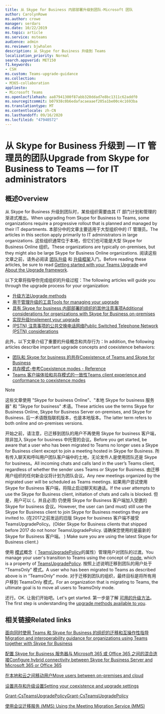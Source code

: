 ```yaml
---
title: 从 Skype for Business 内部部署升级到团队-Microsoft 团队
author: CarolynRowe
ms.author: crowe
manager: serdars
ms.date: 10/22/2019
ms.topic: article
ms.service: msteams
audience: admin
ms.reviewer: bjwhalen
description: 从 Skype for Business 升级到 Teams
localization_priority: Normal
search.appverid: MET150
f1.keywords:
- CSH
ms.custom: Teams-upgrade-guidance
ms.collection:
- M365-collaboration
appliesto:
- Microsoft Teams
ms.openlocfilehash: aa87941300f87abb320ddad7e8bc1311c62addf0
ms.sourcegitcommit: b07938c0b6edafacaeaaef205a1be00c4c1693ba
ms.translationtype: MT
ms.contentlocale: zh-CN
ms.lasthandoff: 09/16/2020
ms.locfileid: "47940572"
---
```

# <a name="upgrade-from-skype-for-business-to-teams-mdash-for-it-administrators"></a><span data-ttu-id="79e76-103">从 Skype for Business 升级到 &mdash; IT 管理员的团队</span><span class="sxs-lookup"><span data-stu-id="79e76-103">Upgrade from Skype for Business to Teams &mdash; for IT administrators</span></span>

## <a name="overview"></a><span data-ttu-id="79e76-104">概述</span><span class="sxs-lookup"><span data-stu-id="79e76-104">Overview</span></span>

<span data-ttu-id="79e76-105">从 Skype for Business 升级到团队时，某些组织需要由其 IT 部门计划和管理的渐进式推出。</span><span class="sxs-lookup"><span data-stu-id="79e76-105">When upgrading from Skype for Business to Teams, some organizations require a progressive rollout that is planned and managed by their IT departments.</span></span> <span data-ttu-id="79e76-106">本部分中的文章主要适用于大型组织中的 IT 管理员。</span><span class="sxs-lookup"><span data-stu-id="79e76-106">The articles in this section apply primarily to IT administrators in large organizations.</span></span> <span data-ttu-id="79e76-107">这些组织通常位于本地，但它们也可能是大型 Skype for Business Online 组织。</span><span class="sxs-lookup"><span data-stu-id="79e76-107">These organizations are typically on-premises, but they might also be large Skype for Business Online organizations.</span></span> <span data-ttu-id="79e76-108">阅读这些文章之前，请务必阅读 [团队升级](upgrade-start-here.md) 和 [升级框架](upgrade-framework.md)入门。</span><span class="sxs-lookup"><span data-stu-id="79e76-108">Before reading these articles, be sure to read [Getting started with your Teams Upgrade](upgrade-start-here.md) and [About the Upgrade framework](upgrade-framework.md).</span></span>


<span data-ttu-id="79e76-109">以下文章将指导你完成组织的升级过程：</span><span class="sxs-lookup"><span data-stu-id="79e76-109">The following articles will guide you through the upgrade process for your organization:</span></span> 

- [<span data-ttu-id="79e76-110">升级方法</span><span class="sxs-lookup"><span data-stu-id="79e76-110">Upgrade methods</span></span>](upgrade-to-teams-on-prem-upgrade-methods.md)
- [<span data-ttu-id="79e76-111">用于管理升级的工具</span><span class="sxs-lookup"><span data-stu-id="79e76-111">Tools for managing your upgrade</span></span>](upgrade-to-teams-on-prem-tools.md)
- [<span data-ttu-id="79e76-112">具有 Skype for business 内部部署的组织的其他注意事项</span><span class="sxs-lookup"><span data-stu-id="79e76-112">Additional considerations for organizations with Skype for Business on-premises</span></span>](upgrade-to-teams-on-prem-considerations.md)
- [<span data-ttu-id="79e76-113">实现升级</span><span class="sxs-lookup"><span data-stu-id="79e76-113">Implement your upgrade</span></span>](upgrade-to-teams-on-prem-implement.md)
- [<span data-ttu-id="79e76-114"> (PSTN) 注意事项的公共交换电话网络</span><span class="sxs-lookup"><span data-stu-id="79e76-114">Public Switched Telephone Network (PSTN) considerations</span></span>](upgrade-to-teams-on-prem-pstn-considerations.md)

<span data-ttu-id="79e76-115">此外，以下文章介绍了重要的升级概念和共存行为：</span><span class="sxs-lookup"><span data-stu-id="79e76-115">In addition, the following articles describe important upgrade concepts and coexistence behaviors:</span></span>

- [<span data-ttu-id="79e76-116">团队和 Skype for business 的共存</span><span class="sxs-lookup"><span data-stu-id="79e76-116">Coexistence of Teams and Skype for Business</span></span>](upgrade-to-teams-on-prem-coexistence.md)
- [<span data-ttu-id="79e76-117">共存模式-参考</span><span class="sxs-lookup"><span data-stu-id="79e76-117">Coexistence modes - Reference</span></span>](migration-interop-guidance-for-teams-with-skype.md)
- [<span data-ttu-id="79e76-118">Teams 客户端体验和共存模式的一致性</span><span class="sxs-lookup"><span data-stu-id="79e76-118">Teams client experience and conformance to coexistence modes</span></span>](teams-client-experience-and-conformance-to-coexistence-modes.md)

>[!NOTE]
><span data-ttu-id="79e76-119">这些文章使用 "Skype for business Online"、"本地 Skype for business 服务器" 和 "Skype for business" 术语。</span><span class="sxs-lookup"><span data-stu-id="79e76-119">These articles use the terms Skype for Business Online, Skype for Business Server on-premises, and Skype for Business.</span></span> <span data-ttu-id="79e76-120">后一术语既指联机版本，也是本地版本。</span><span class="sxs-lookup"><span data-stu-id="79e76-120">The latter term refers to both online and on-premises versions.</span></span>

<span data-ttu-id="79e76-121">开始之前，请注意，已迁移到团队的用户不再使用 Skype for business 客户端，除非加入 Skype for business 中托管的会议。</span><span class="sxs-lookup"><span data-stu-id="79e76-121">Before you get started, be aware that a user who has been migrated to Teams no longer uses a Skype for Business client except to join a meeting hosted in Skype for Business.</span></span>  <span data-ttu-id="79e76-122">所有传入聊天和呼叫用户团队客户端中的土地，无论发件人是使用团队还是 Skype for business。</span><span class="sxs-lookup"><span data-stu-id="79e76-122">All incoming chats and calls land in the user’s Teams client, regardless of whether the sender uses Teams or Skype for Business.</span></span> <span data-ttu-id="79e76-123">由迁移用户组织的任何新会议将计划为团队会议。</span><span class="sxs-lookup"><span data-stu-id="79e76-123">Any new meetings organized by the migrated user will be scheduled as Teams meetings.</span></span> <span data-ttu-id="79e76-124">如果用户尝试使用 Skype for Business 客户端，将阻止启动聊天和通话。</span><span class="sxs-lookup"><span data-stu-id="79e76-124">If the user attempts to use the Skype for Business client, initiation of chats and calls is blocked.</span></span>  <span data-ttu-id="79e76-125">但是，用户可以 (，并且必须) 仍使用 Skype for Business 客户端加入受邀的 Skype for business 会议。</span><span class="sxs-lookup"><span data-stu-id="79e76-125">However, the user can (and must) still use the Skype for Business client to join Skype for Business meetings they are invited to.</span></span> <span data-ttu-id="79e76-126"> (在2017之前发运的旧版 Skype for business 客户端不接受 TeamsUpgradePolicy。</span><span class="sxs-lookup"><span data-stu-id="79e76-126">(Older Skype for Business clients that shipped before 2017 do not honor TeamsUpgradePolicy.</span></span> <span data-ttu-id="79e76-127">请确保您使用的是最新的 Skype for Business 客户端。 ) </span><span class="sxs-lookup"><span data-stu-id="79e76-127">Make sure you are using the latest Skype for Business client.)</span></span>
 
<span data-ttu-id="79e76-128">使用 [模式](migration-interop-guidance-for-teams-with-skype.md)概念（ [TeamsUpgradePolicy](https://docs.microsoft.com/powershell/module/skype/grant-csteamsupgradepolicy?view=skype-ps)的属性）管理用户对团队的过渡。</span><span class="sxs-lookup"><span data-stu-id="79e76-128">You manage your user's transition to Teams using the concept of [mode](migration-interop-guidance-for-teams-with-skype.md), which is a property of [TeamsUpgradePolicy](https://docs.microsoft.com/powershell/module/skype/grant-csteamsupgradepolicy?view=skype-ps).</span></span> <span data-ttu-id="79e76-129">按照上述说明迁移到团队的用户处于 "TeamsOnly" 模式。</span><span class="sxs-lookup"><span data-stu-id="79e76-129">A user who has been migrated to Teams as described above is in “TeamsOnly” mode.</span></span>  <span data-ttu-id="79e76-130">对于迁移到团队的组织，最终目标是将所有用户移到 TeamsOnly 模式。</span><span class="sxs-lookup"><span data-stu-id="79e76-130">For an organization that is migrating to Teams, the ultimate goal is to move all users to TeamsOnly mode.</span></span>

<span data-ttu-id="79e76-131">还行。</span><span class="sxs-lookup"><span data-stu-id="79e76-131">OK.</span></span> <span data-ttu-id="79e76-132">让我们开始吧。</span><span class="sxs-lookup"><span data-stu-id="79e76-132">Let's get started.</span></span>  <span data-ttu-id="79e76-133">第一步是了解 [可用的升级方法](upgrade-to-teams-on-prem-upgrade-methods.md)。</span><span class="sxs-lookup"><span data-stu-id="79e76-133">The first step is understanding the [upgrade methods available to you](upgrade-to-teams-on-prem-upgrade-methods.md).</span></span>







   

## <a name="related-links"></a><span data-ttu-id="79e76-134">相关链接</span><span class="sxs-lookup"><span data-stu-id="79e76-134">Related links</span></span>

[<span data-ttu-id="79e76-135">面向同时使用 Teams 和 Skype for Business 的组织的迁移和互操作性指导</span><span class="sxs-lookup"><span data-stu-id="79e76-135">Migration and interoperability guidance for organizations using Teams together with Skype for Business</span></span>](migration-interop-guidance-for-teams-with-skype.md) 

[<span data-ttu-id="79e76-136">配置 Skype for Business 服务器与 Microsoft 365 或 Office 365 之间的混合连接</span><span class="sxs-lookup"><span data-stu-id="79e76-136">Configure hybrid connectivity between Skype for Business Server and Microsoft 365 or Office 365</span></span>](https://docs.microsoft.com/SkypeForBusiness/hybrid/configure-hybrid-connectivity)

[<span data-ttu-id="79e76-137">在本地和云之间移动用户</span><span class="sxs-lookup"><span data-stu-id="79e76-137">Move users between on-premises and cloud</span></span>](https://docs.microsoft.com/SkypeForBusiness/hybrid/move-users-between-on-premises-and-cloud)

[<span data-ttu-id="79e76-138">设置共存和升级设置</span><span class="sxs-lookup"><span data-stu-id="79e76-138">Setting your coexistence and upgrade settings</span></span>](setting-your-coexistence-and-upgrade-settings.md)

[<span data-ttu-id="79e76-139">Grant-CsTeamsUpgradePolicy</span><span class="sxs-lookup"><span data-stu-id="79e76-139">Grant-CsTeamsUpgradePolicy</span></span>](https://docs.microsoft.com/powershell/module/skype/grant-csteamsupgradepolicy?view=skype-ps)

[<span data-ttu-id="79e76-140">使用会议迁移服务 (MMS) </span><span class="sxs-lookup"><span data-stu-id="79e76-140">Using the Meeting Migration Service (MMS)</span></span>](https://docs.microsoft.com/skypeforbusiness/audio-conferencing-in-office-365/setting-up-the-meeting-migration-service-mms)


